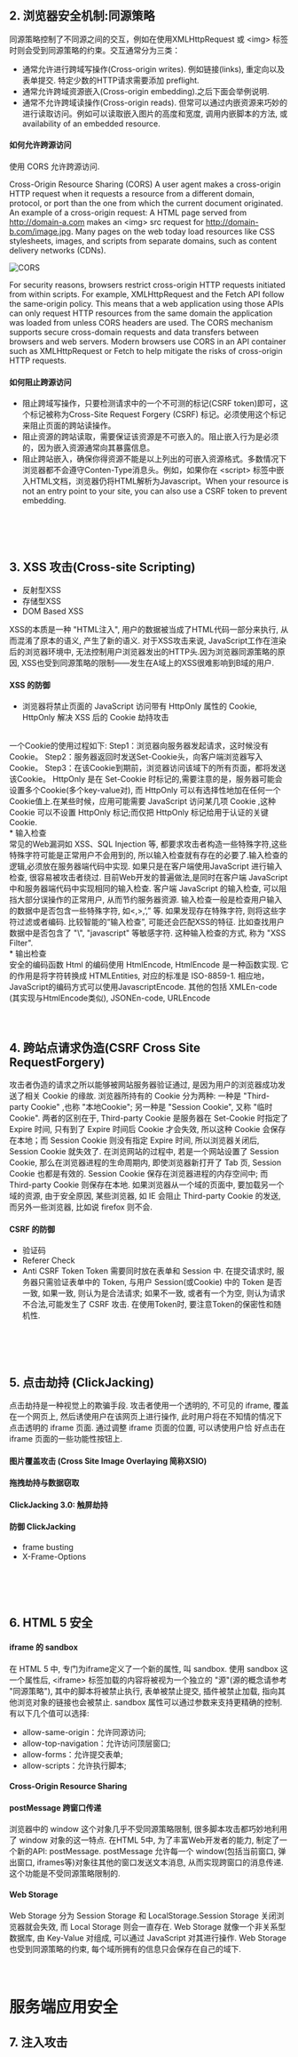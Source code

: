 ## 2. 浏览器安全机制:同源策略

同源策略控制了不同源之间的交互，例如在使用XMLHttpRequest 或 \<img\> 标签时则会受到同源策略的约束。交互通常分为三类：

* 通常允许进行跨域写操作(Cross-origin writes). 例如链接(links), 重定向以及表单提交. 特定少数的HTTP请求需要添加 preflight.
* 通常允许跨域资源嵌入(Cross-origin embedding).之后下面会举例说明.
* 通常不允许跨域读操作(Cross-origin reads). 但常可以通过内嵌资源来巧妙的进行读取访问。例如可以读取嵌入图片的高度和宽度, 调用内嵌脚本的方法, 或availability of an embedded resource.

#### 如何允许跨源访问
使用 CORS 允许跨源访问.

Cross-Origin Resource Sharing (CORS) A user agent makes a cross-origin HTTP request when it requests a resource from a different domain, protocol, or port than the one from which the current document originated.
An example of a cross-origin request: A HTML page served from http://domain-a.com makes an \<img\> src request for http://domain-b.com/image.jpg. Many pages on the web today load resources like CSS stylesheets, images, and scripts from separate domains, such as content delivery networks (CDNs).

![CORS](https://mdn.mozillademos.org/files/14295/CORS_principle.png)

For security reasons, browsers restrict cross-origin HTTP requests initiated from within scripts. For example, XMLHttpRequest and the Fetch API follow the same-origin policy. This means that a web application using those APIs can only request HTTP resources from the same domain the application was loaded from unless CORS headers are used.
The CORS mechanism supports secure cross-domain requests and data transfers between browsers and web servers. Modern browsers use CORS in an API container such as XMLHttpRequest or Fetch to help mitigate the risks of cross-origin HTTP requests.
<br>
#### 如何阻止跨源访问

* 阻止跨域写操作，只要检测请求中的一个不可测的标记(CSRF token)即可，这个标记被称为Cross-Site Request Forgery (CSRF) 标记。必须使用这个标记来阻止页面的跨站读操作。
* 阻止资源的跨站读取，需要保证该资源是不可嵌入的。阻止嵌入行为是必须的，因为嵌入资源通常向其暴露信息。
* 阻止跨站嵌入，确保你得资源不能是以上列出的可嵌入资源格式。多数情况下浏览器都不会遵守Conten-Type消息头。例如，如果你在 \<script\> 标签中嵌入HTML文档，浏览器仍将HTML解析为Javascript。When your resource is not an entry point to your site, you can also use a CSRF token to prevent embedding.
<br>
<br>
<br>


## 3. XSS 攻击(Cross-site Scripting)

* 反射型XSS
* 存储型XSS
* DOM Based XSS

XSS的本质是一种 "HTML注入", 用户的数据被当成了HTML代码一部分来执行, 从而混淆了原本的语义, 产生了新的语义.
对于XSS攻击来说, JavaScript工作在渲染后的浏览器环境中, 无法控制用户浏览器发出的HTTP头.因为浏览器同源策略的原因, XSS也受到同源策略的限制——发生在A域上的XSS很难影响到B域的用户.

#### XSS 的防御
* 浏览器将禁止页面的 JavaScript 访问带有 HttpOnly 属性的 Cookie, HttpOnly 解决 XSS 后的 Cookie 劫持攻击
<br>
  一个Cookie的使用过程如下:
  Step1：浏览器向服务器发起请求，这时候没有Cookie。
  Step2：服务器返回时发送Set-Cookie头，向客户端浏览器写入Cookie。
  Step3：在该Cookie到期前，浏览器访问该域下的所有页面，都将发送该Cookie。
  HttpOnly 是在 Set-Cookie 时标记的,需要注意的是，服务器可能会设置多个Cookie(多个key-value对), 而 HttpOnly 可以有选择性地加在任何一个Cookie值上.在某些时候，应用可能需要 JavaScript 访问某几项 Cookie ,这种 Cookie 可以不设置 HttpOnly 标记;而仅把 HttpOnly 标记给用于认证的关键 Cookie.
<br>
* 输入检查
<br>
  常见的Web漏洞如 XSS、SQL Injection 等, 都要求攻击者构造一些特殊字符,这些特殊字符可能是正常用户不会用到的, 所以输入检查就有存在的必要了.输入检查的逻辑,必须放在服务器端代码中实现. 如果只是在客户端使用JavaScript 进行输入检查, 很容易被攻击者绕过. 目前Web开发的普遍做法,是同时在客户端 JavaScript 中和服务器端代码中实现相同的输入检查. 客户端 JavaScript 的输入检查, 可以阻挡大部分误操作的正常用户, 从而节约服务器资源.
  输入检查一般是检查用户输入的数据中是否包含一些特殊字符, 如<,>,’,” 等. 如果发现存在特殊字符, 则将这些字符过滤或者编码.
  比较智能的“输入检查”, 可能还会匹配XSS的特征. 比如查找用户数据中是否包含了 "\<script\>", "javascript" 等敏感字符.
  这种输入检查的方式, 称为 "XSS Filter".
<br>
* 输出检查
<br>
安全的编码函数
Html 的编码使用 HtmlEncode, HtmlEncode 是一种函数实现. 它的作用是将字符转换成 HTMLEntities, 对应的标准是 ISO-8859-1.
相应地，JavaScript的编码方式可以使用JavascriptEncode.
其他的包括 XMLEn-code (其实现与HtmlEncode类似), JSONEn-code, URLEncode
<br>
<br>
<br>


## 4. 跨站点请求伪造(CSRF Cross Site RequestForgery)
攻击者伪造的请求之所以能够被网站服务器验证通过, 是因为用户的浏览器成功发送了相关 Cookie 的缘故.
浏览器所持有的 Cookie 分为两种: 一种是 "Third-party Cookie" ,也称
"本地Cookie"; 另一种是 "Session Cookie", 又称 "临时Cookie".
两者的区别在于, Third-party Cookie 是服务器在 Set-Cookie 时指定了 Expire 时间, 只有到了 Expire 时间后 Cookie 才会失效, 所以这种 Cookie 会保存在本地；而 Session Cookie 则没有指定 Expire 时间, 所以浏览器关闭后, Session Cookie 就失效了.
在浏览网站的过程中, 若是一个网站设置了 Session Cookie, 那么在浏览器进程的生命周期内, 即使浏览器新打开了 Tab 页, Session Cookie 也都是有效的. Session Cookie 保存在浏览器进程的内存空间中; 而 Third-party Cookie 则保存在本地.
如果浏览器从一个域的页面中, 要加载另一个域的资源, 由于安全原因, 某些浏览器, 如 IE 会阻止 Third-party Cookie 的发送, 而另外一些浏览器, 比如说 firefox 则不会.

#### CSRF 的防御
* 验证码
* Referer Check
* Anti CSRF Token
  Token 需要同时放在表单和 Session 中. 在提交请求时, 服务器只需验证表单中的 Token, 与用户 Session(或Cookie) 中的 Token 是否一致, 如果一致, 则认为是合法请求; 如果不一致, 或者有一个为空, 则认为请求不合法,可能发生了 CSRF 攻击.
  在使用Token时, 要注意Token的保密性和随机性.
<br>
<br>
<br>

## 5. 点击劫持 (ClickJacking)

点击劫持是一种视觉上的欺骗手段. 攻击者使用一个透明的, 不可见的 iframe, 覆盖在一个网页上, 然后诱使用户在该网页上进行操作, 此时用户将在不知情的情况下点击透明的 iframe 页面. 通过调整 iframe 页面的位置, 可以诱使用户恰
好点击在 iframe 页面的一些功能性按钮上.

#### 图片覆盖攻击 (Cross Site Image Overlaying 简称XSIO)

#### 拖拽劫持与数据窃取

#### ClickJacking 3.0: 触屏劫持

#### 防御 ClickJacking
* frame busting
* X-Frame-Options
<br>
<br>
<br>

## 6. HTML 5 安全
#### iframe 的 sandbox
在 HTML 5 中, 专门为iframe定义了一个新的属性, 叫 sandbox. 使用 sandbox 这一个属性后, \<iframe\> 标签加载的内容将被视为一个独立的 "源"(源的概念请参考 "同源策略"), 其中的脚本将被禁止执行, 表单被禁止提交, 插件被禁止加载, 指向其他浏览对象的链接也会被禁止.
sandbox 属性可以通过参数来支持更精确的控制. 有以下几个值可以选择:
* allow-same-origin：允许同源访问;
* allow-top-navigation：允许访问顶层窗口;
* allow-forms：允许提交表单;
* allow-scripts：允许执行脚本;

#### Cross-Origin Resource Sharing
#### postMessage 跨窗口传递
浏览器中的 window 这个对象几乎不受同源策略限制, 很多脚本攻击都巧妙地利用了 window 对象的这一特点.
在HTML 5中, 为了丰富Web开发者的能力, 制定了一个新的API: postMessage.
postMessage 允许每一个 window(包括当前窗口, 弹出窗口, iframes等)对象往其他的窗口发送文本消息, 从而实现跨窗口的消息传递. 这个功能是不受同源策略限制的.
#### Web Storage
Web Storage 分为 Session Storage 和 LocalStorage.Session Storage 关闭浏览器就会失效, 而 Local Storage 则会一直存在. Web Storage 就像一个非关系型数据库, 由 Key-Value 对组成, 可以通过 JavaScript 对其进行操作.
Web Storage 也受到同源策略的约束, 每个域所拥有的信息只会保存在自己的域下.
<br>
<br>
<br>

# 服务端应用安全
## 7. 注入攻击
